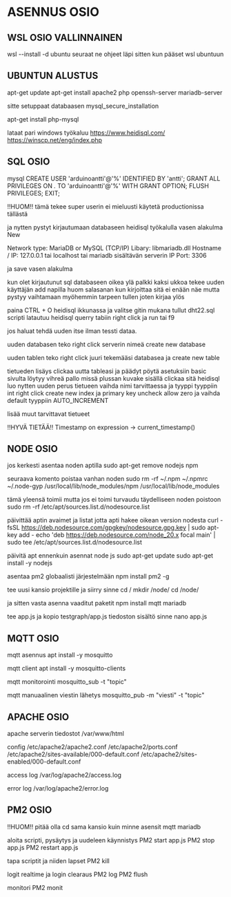 # ASENNUS OSIO

## WSL OSIO VALLINNAINEN

wsl --install -d ubuntu
seuraat ne ohjeet läpi
sitten kun pääset wsl ubuntuun



## UBUNTUN ALUSTUS

apt-get update 
apt-get install apache2 php openssh-server mariadb-server

sitte setuppaat databaasen 
mysql_secure_installation

apt-get install php-mysql


lataat pari windows työkaluu
https://www.heidisql.com/
https://winscp.net/eng/index.php


## SQL OSIO


mysql
CREATE USER 'arduinoantti'@'%' IDENTIFIED BY 'antti';
GRANT ALL PRIVILEGES ON *.* TO 'arduinoantti'@'%' WITH GRANT OPTION;
FLUSH PRIVILEGES;
EXIT;

!!HUOM!!
tämä tekee super userin ei mieluusti käytetä productionissa tällästä

ja nytten pystyt kirjautumaan databaseen heidisql työkalulla
vasen alakulma New

Network type: MariaDB or MySQL (TCP/IP)
Libary: libmariadb.dll
Hostname / IP: 127.0.0.1 tai localhost tai mariadb sisältävän serverin IP
Port: 3306

ja save vasen alakulma

kun olet kirjautunut sql databaseen
oikea ylä palkki kaksi ukkoa tekee uuden käyttäjän add napilla
huom salasanan kun kirjoittaa sitä ei enään näe mutta pystyy vaihtamaan myöhemmin tarpeen tullen
joten kirjaa ylös

paina CTRL + O heidisql ikkunassa ja valitse gitin mukana tullut dht22.sql
scripti latautuu heidisql querry tabiin right click ja run tai f9

jos haluat tehdä uuden itse ilman tessti dataa.

uuden databasen teko
right click serverin nimeä create new database

uuden tablen teko
right click juuri tekemääsi databasea ja create new table

tietueden lisäys
clickaa uutta tableasi ja päädyt pöytä asetuksiin basic
sivulta löytyy vihreä pallo missä plussan kuvake sisällä clickaa sitä
heidisql luo nytten uuden perus tietueen vaihda nimi tarvittaessa ja tyyppi tyyppiin int right click create new index ja primary key uncheck allow zero ja vaihda default tyyppiin AUTO_INCREMENT

lisää muut tarvittavat tietueet


!!HYVÄ TIETÄÄ!!
Timestamp on expression -> current_timestamp()



## NODE OSIO


jos kerkesti asentaa noden aptilla
sudo apt-get remove nodejs npm

seuraava komento poistaa vanhan noden
sudo rm -rf ~/.npm ~/.npmrc ~/.node-gyp /usr/local/lib/node_modules/npm /usr/local/lib/node_modules

tämä yleensä toimii mutta jos ei toimi turvaudu täydelliseen noden poistoon
sudo rm -rf /etc/apt/sources.list.d/nodesource.list

päivittää aptin avaimet ja listat jotta apti hakee oikean version nodesta
curl -fsSL https://deb.nodesource.com/gpgkey/nodesource.gpg.key | sudo apt-key add -
echo 'deb https://deb.nodesource.com/node_20.x focal main' | sudo tee /etc/apt/sources.list.d/nodesource.list

päivitä apt ennenkuin asennat node js
sudo apt-get update
sudo apt-get install -y nodejs

asentaa pm2 globaalisti järjestelmään
npm install pm2 -g

tee uusi kansio projektille ja siirry sinne
cd /
mkdir /node/
cd /node/

ja sitten vasta asenna vaaditut paketit
npm install mqtt mariadb

tee app.js ja kopio testgraph/app.js tiedoston sisältö sinne
nano app.js



## MQTT OSIO


mqtt asennus
apt install -y mosquitto

mqtt client
apt install -y mosquitto-clients

mqtt monitorointi
mosquitto_sub -t "topic"

mqtt manuaalinen viestin lähetys
mosquitto_pub -m "viesti" -t "topic"



## APACHE OSIO


apache serverin tiedostot
/var/www/html

config
/etc/apache2/apache2.conf
/etc/apache2/ports.conf
/etc/apache2/sites-available/000-default.conf
/etc/apache2/sites-enabled/000-default.conf

access log
/var/log/apache2/access.log

error log
/var/log/apache2/error.log


## PM2 OSIO


!!HUOM!!
pitää olla cd sama kansio kuin minne asensit mqtt mariadb

aloita scripti, pysäytys ja uudeleen käynnistys
PM2 start app.js
PM2 stop app.js
PM2 restart app.js 

tapa scriptit ja niiden lapset
PM2 kill

logit realtime ja login clearaus
PM2 log
PM2 flush

monitori
PM2 monit